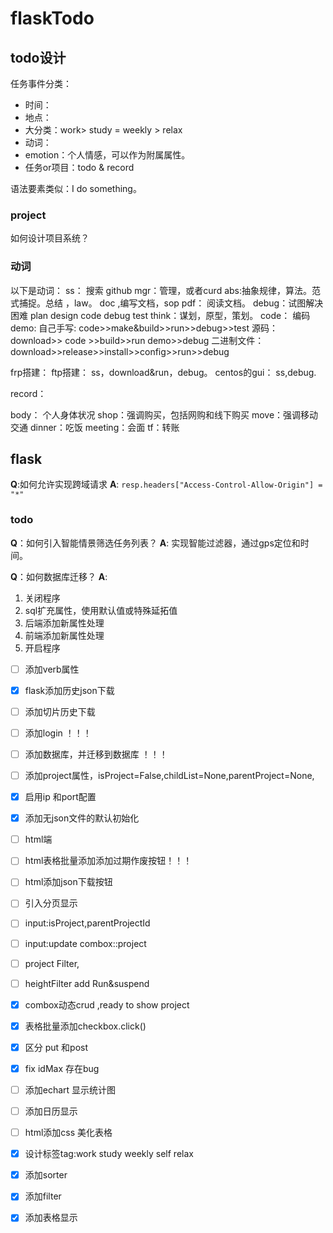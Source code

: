 # flaskTodo



## todo设计

任务事件分类：
* 时间：
* 地点：
* 大分类：work> study = weekly > relax 
* 动词：
* emotion：个人情感，可以作为附属属性。
* 任务or项目：todo & record

语法要素类似：I do something。

### project
如何设计项目系统？

### 动词
以下是动词：
ss： 搜索 github
mgr：管理，或者curd
abs:抽象规律，算法。范式捕捉。总结 ，law。
doc ,编写文档，sop
pdf： 阅读文档。
debug：试图解决困难
plan design code debug test 
think：谋划，原型，策划。
code： 编码
demo:
自己手写: code>>make&build>>run>>debug>>test
源码：download>> code >>build>>run demo>>debug
二进制文件：download>>release>>install>>config>>run>>debug

frp搭建： 
ftp搭建： ss，download&run，debug。
centos的gui： ss,debug.

record：

body： 个人身体状况
shop：强调购买，包括网购和线下购买
move：强调移动交通
dinner：吃饭
meeting：会面
tf：转账

## flask

**Q**:如何允许实现跨域请求
**A**: `resp.headers["Access-Control-Allow-Origin"] = "*"`

### todo

**Q**：如何引入智能情景筛选任务列表？
**A**: 实现智能过滤器，通过gps定位和时间。

**Q**：如何数据库迁移？
**A**:  
1. 关闭程序
2. sql扩充属性，使用默认值或特殊延拓值
3. 后端添加新属性处理
4. 前端添加新属性处理
5. 开启程序

- [ ] 添加verb属性
- [x] flask添加历史json下载
- [ ] 添加切片历史下载
- [ ] 添加login ！！！
- [ ] 添加数据库，并迁移到数据库 ！！！
- [ ] 添加project属性，isProject=False,childList=None,parentProject=None,
- [x] 启用ip 和port配置
- [x] 添加无json文件的默认初始化
- [ ] 
  html端
- [ ] html表格批量添加添加过期作废按钮！！！
- [ ] html添加json下载按钮
- [ ] 引入分页显示
- [ ] input:isProject,parentProjectId
- [ ] input:update combox::project 
- [ ] project Filter,
- [ ] heightFilter add Run&suspend
- [x] combox动态crud ,ready to show project
- [x] 表格批量添加checkbox.click()
- [x] 区分 put 和post
- [x] fix idMax 存在bug
- [ ] 添加echart 显示统计图
- [ ] 添加日历显示
- [ ] html添加css 美化表格
- [x] 设计标签tag:work study weekly self relax
- [x] 添加sorter
- [x] 添加filter
- [x] 添加表格显示



